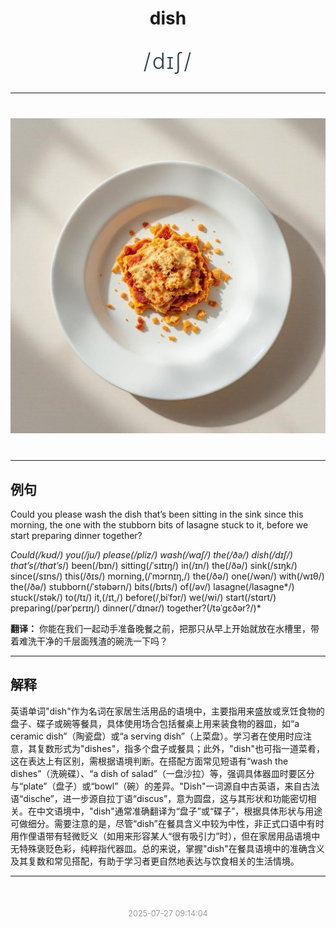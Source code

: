<div align="center">

# dish

<div style="margin: 30px 0;">
<h1 style="font-size: 2.5em; font-weight: 300; letter-spacing: 2px; margin: 0; color: #2c3e50;">
/dɪʃ/
</h1>
</div>

</div>

---

<div align="center" style="margin: 40px 0;">

![dish](images/dish.png)

</div>

---

## 例句

Could you please wash the dish that’s been sitting in the sink since this morning, the one with the stubborn bits of lasagne stuck to it, before we start preparing dinner together?

*Could(/kʊd/) you(/ju/) please(/pliz/) wash(/wɑʃ/) the(/ðə/) dish(/dɪʃ/) that’s(/that’s*/) been(/bɪn/) sitting(/ˈsɪtɪŋ/) in(/ɪn/) the(/ðə/) sink(/sɪŋk/) since(/sɪns/) this(/ðɪs/) morning,(/ˈmɔrnɪŋ,/) the(/ðə/) one(/wən/) with(/wɪθ/) the(/ðə/) stubborn(/ˈstəbərn/) bits(/bɪts/) of(/əv/) lasagne(/lasagne*/) stuck(/stək/) to(/tɪ/) it,(/ɪt,/) before(/ˌbiˈfɔr/) we(/wi/) start(/stɑrt/) preparing(/pərˈpɛrɪŋ/) dinner(/ˈdɪnər/) together?(/təˈgɛðər?/)*

**翻译：** 你能在我们一起动手准备晚餐之前，把那只从早上开始就放在水槽里，带着难洗干净的千层面残渣的碗洗一下吗？

---

## 解释

英语单词"dish"作为名词在家居生活用品的语境中，主要指用来盛放或烹饪食物的盘子、碟子或碗等餐具，具体使用场合包括餐桌上用来装食物的器皿，如“a ceramic dish”（陶瓷盘）或“a serving dish”（上菜盘）。学习者在使用时应注意，其复数形式为"dishes"，指多个盘子或餐具；此外，"dish"也可指一道菜肴，这在表达上有区别，需根据语境判断。在搭配方面常见短语有“wash the dishes”（洗碗碟）、“a dish of salad”（一盘沙拉）等，强调具体器皿时要区分与“plate”（盘子）或“bowl”（碗）的差异。"Dish"一词源自中古英语，来自古法语“dische”，进一步源自拉丁语“discus”，意为圆盘，这与其形状和功能密切相关。在中文语境中，"dish"通常准确翻译为“盘子”或“碟子”，根据具体形状与用途可做细分。需要注意的是，尽管“dish”在餐具含义中较为中性，非正式口语中有时用作俚语带有轻微贬义（如用来形容某人“很有吸引力”时），但在家居用品语境中无特殊褒贬色彩，纯粹指代器皿。总的来说，掌握"dish"在餐具语境中的准确含义及其复数和常见搭配，有助于学习者更自然地表达与饮食相关的生活情境。


---

<div align="center" style="margin-top: 50px;">
<small style="color: #999; font-size: 0.9em;">2025-07-27 09:14:04</small>
</div>
